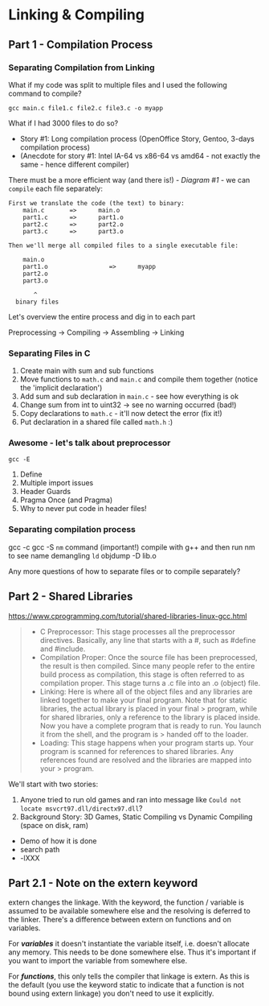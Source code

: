 # Linking & Compiling

## Part 1 - Compilation Process

### Separating Compilation from Linking

What if my code was split to multiple files and I used the following command to compile?

`gcc main.c file1.c file2.c file3.c -o myapp`

What if I had 3000 files to do so?

- Story #1: Long compilation process (OpenOffice Story, Gentoo, 3-days compilation process)
- (Anecdote for story #1: Intel IA-64 vs x86-64 vs amd64 - not exactly the same - hence different compiler)

There must be a more efficient way (and there is!) - _Diagram #1_ - we can `compile` each file separately:

```
First we translate the code (the text) to binary:
    main.c       =>      main.o
    part1.c      =>      part1.o
    part2.c      =>      part2.o
    part3.c      =>      part3.o

Then we'll merge all compiled files to a single executable file:

    main.o
    part1.o                 =>      myapp
    part2.o
    part3.o

       ^
  binary files
```

Let's overview the entire process and dig in to each part

Preprocessing -> Compiling -> Assembling -> Linking

### Separating Files in C

1. Create main with sum and sub functions
2. Move functions to `math.c` and `main.c` and compile them together (notice the 'implicit declaration')
3. Add sum and sub declaration in `main.c` - see how everything is ok
4. Change sum from int to uint32 -> see no warning occurred (bad!)
5. Copy declarations to `math.c` - it'll now detect the error (fix it!)
6. Put declaration in a shared file called `math.h` :)

### Awesome - let's talk about preprocessor

`gcc -E`

1. Define
2. Multiple import issues
3. Header Guards
4. Pragma Once (and Pragma)
5. Why to never put code in header files!

### Separating compilation process

gcc -c
gcc -S
`nm` command (important!)
compile with g++ and then run nm to see name demangling
`ld`
objdump -D lib.o

Any more questions of how to separate files or to compile separately?

## Part 2 - Shared Libraries

https://www.cprogramming.com/tutorial/shared-libraries-linux-gcc.html

> - C Preprocessor: This stage processes all the preprocessor directives. Basically, any line that starts with a #, such as #define and #include.
> - Compilation Proper: Once the source file has been preprocessed, the result is then compiled. Since many people refer to the entire build process as compilation, this stage is often referred to as compilation proper. This stage turns a .c file into an .o (object) file.
> - Linking: Here is where all of the object files and any libraries are linked together to make your final program. Note that for static libraries, the actual library is placed in your final > program, while for shared libraries, only a reference to the library is placed inside. Now you have a complete program that is ready to run. You launch it from the shell, and the program is > handed off to the loader.
> - Loading: This stage happens when your program starts up. Your program is scanned for references to shared libraries. Any references found are resolved and the libraries are mapped into your > program.

We'll start with two stories:

1. Anyone tried to run old games and ran into message like `Could not locate msvcrt97.dll/directx97.dll`?
2. Background Story: 3D Games, Static Compiling vs Dynamic Compiling (space on disk, ram)

- Demo of how it is done
- search path
- -lXXX

## Part 2.1 - Note on the extern keyword

extern changes the linkage. With the keyword, the function / variable is assumed to be available somewhere else and the resolving is deferred to the linker.
There's a difference between extern on functions and on variables.

For **_variables_** it doesn't instantiate the variable itself, i.e. doesn't allocate any memory. This needs to be done somewhere else. Thus it's important if you want to import the variable from somewhere else.

For **_functions_**, this only tells the compiler that linkage is extern. As this is the default (you use the keyword static to indicate that a function is not bound using extern linkage) you don't need to use it explicitly.
